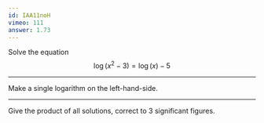 ```yaml
---
id: IAA11noH
vimeo: 111
answer: 1.73
---
```


Solve the equation
$$
\log(x^2 - 3) = \log(x) - 5
$$

---

Make a single logarithm on the left-hand-side.

---

Give the product of all solutions, correct to $3$ significant figures.
